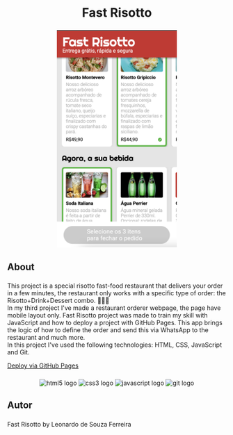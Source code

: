 <h1 align="center">Fast Risotto</h1>

###

<div align="center">
  <img height="500" src="https://github.com/leonardodesouzaf/projeto3-driveneats/blob/main/readme-image.png?raw=true"  />
</div>

###

<h2 align="left">About</h2>

###

<p align="left">This project is a special risotto fast-food restaurant that delivers your order in a few minutes, the restaurant only works with a specific type of order: the Risotto+Drink+Dessert combo. 🍲🥤🍰<br>In my third project I've made a restaurant orderer webpage, the page have mobile layout only. Fast Risotto project was made to train my skill with JavaScript and how to deploy a project with GitHub Pages. This app brings the logic of how to define the order and send this via WhatsApp to the restaurant and much more. <br> In this project I've used the following technologies: HTML, CSS, JavaScript and Git.</p>

<a href="https://leonardodesouzaf.github.io/projeto3-driveneats/">Deploy via GitHub Pages<a/>

###

<div align="center">
  <img src="https://cdn.jsdelivr.net/gh/devicons/devicon/icons/html5/html5-plain-wordmark.svg" height="40" width="52" alt="html5 logo"  />
  <img src="https://cdn.jsdelivr.net/gh/devicons/devicon/icons/css3/css3-plain-wordmark.svg" height="40" width="52" alt="css3 logo"  />
  <img src="https://cdn.jsdelivr.net/gh/devicons/devicon/icons/javascript/javascript-original.svg" height="40" width="52" alt="javascript logo"  />
  <img src="https://cdn.jsdelivr.net/gh/devicons/devicon/icons/git/git-plain-wordmark.svg" height="40" width="52" alt="git logo"  />
</div>

###

<h2 align="left">Autor</h2>

###

<p align="left">Fast Risotto by Leonardo de Souza Ferreira</p>

###
